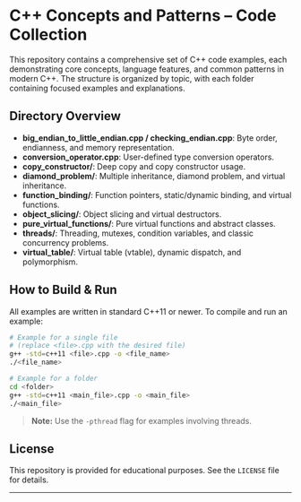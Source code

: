 # C++ Concepts and Patterns – Code Collection

This repository contains a comprehensive set of C++ code examples, each demonstrating core concepts, language features, and common patterns in modern C++. The structure is organized by topic, with each folder containing focused examples and explanations.

## Directory Overview
- **big_endian_to_little_endian.cpp / checking_endian.cpp**: Byte order, endianness, and memory representation.
- **conversion_operator.cpp**: User-defined type conversion operators.
- **copy_constructor/**: Deep copy and copy constructor usage.
- **diamond_problem/**: Multiple inheritance, diamond problem, and virtual inheritance.
- **function_binding/**: Function pointers, static/dynamic binding, and virtual functions.
- **object_slicing/**: Object slicing and virtual destructors.
- **pure_virtual_functions/**: Pure virtual functions and abstract classes.
- **threads/**: Threading, mutexes, condition variables, and classic concurrency problems.
- **virtual_table/**: Virtual table (vtable), dynamic dispatch, and polymorphism.

## How to Build & Run
All examples are written in standard C++11 or newer. To compile and run an example:

```sh
# Example for a single file
# (replace <file>.cpp with the desired file)
g++ -std=c++11 <file>.cpp -o <file_name>
./<file_name>

# Example for a folder
cd <folder>
g++ -std=c++11 <main_file>.cpp -o <main_file>
./<main_file>
```

> **Note:** Use the `-pthread` flag for examples involving threads.

## License
This repository is provided for educational purposes. See the `LICENSE` file for details.

---
